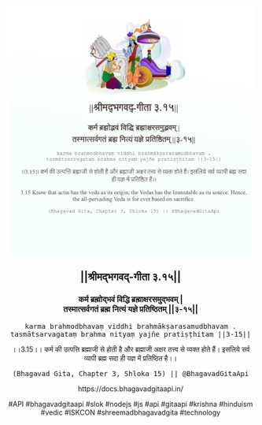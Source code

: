 <img src="../../asset/BG_3_15.png"/>
<center><h2>||श्रीमद्‍भगवद्‍-गीता ३.१५||</h2>
<h3>कर्म ब्रह्मोद्भवं विद्धि ब्रह्माक्षरसमुद्भवम् |<br/>तस्मात्सर्वगतं ब्रह्म नित्यं यज्ञे प्रतिष्ठितम् ||३-१५||</h3>
<pre>karma brahmodbhavaṃ viddhi brahmākṣarasamudbhavam .<br/>tasmātsarvagataṃ brahma nityaṃ yajñe pratiṣṭhitam ||3-15||</pre>
<p>।।3.15।। कर्म की उत्पत्ति ब्रह्माजी से होती है और ब्रह्माजी अक्षर तत्त्व से व्यक्त होते हैं। इसलिये सर्व व्यापी ब्रह्म सदा ही यज्ञ में प्रतिष्ठित है।।</p>
<pre>(Bhagavad Gita, Chapter 3, Shloka 15) || @BhagavadGitaApi</pre><p>https://docs.bhagavadgitaapi.in/</p><p>#API #bhagavadgitaapi #slok #nodejs #js #api #gitaapi #krishna #hinduism #vedic #ISKCON #shreemadbhagavadgita #technology</p></center>